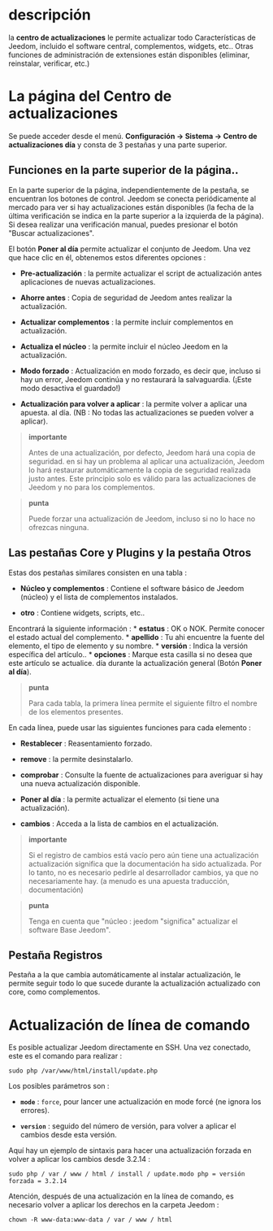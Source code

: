 descripción 
===========

la **centro de actualizaciones** le permite actualizar todo
Características de Jeedom, incluido el software central,
complementos, widgets, etc.. Otras funciones de administración de extensiones
están disponibles (eliminar, reinstalar, verificar, etc.)

La página del Centro de actualizaciones 
================================

Se puede acceder desde el menú. **Configuración → Sistema → Centro de actualizaciones
día** y consta de 3 pestañas y una parte superior.

Funciones en la parte superior de la página.. 
---------------------------------

En la parte superior de la página, independientemente de la pestaña, se encuentran los botones de control. 
Jeedom se conecta periódicamente al mercado para ver si hay actualizaciones
están disponibles (la fecha de la última verificación se indica en la parte superior
a la izquierda de la página). Si desea realizar una verificación manual,
puedes presionar el botón "Buscar actualizaciones".

El botón **Poner al día** permite actualizar el conjunto de
Jeedom. Una vez que hace clic en él, obtenemos estos diferentes
opciones :
-   **Pre-actualización** : la permite actualizar el script de actualización antes
    aplicaciones de nuevas actualizaciones.

-   **Ahorre antes** : Copia de seguridad de Jeedom antes
    realizar la actualización.

-   **Actualizar complementos** : la permite incluir complementos en
    actualización.

-   **Actualiza el núcleo** : la permite incluir el núcleo Jeedom en
    la actualización.

-   **Modo forzado** : Actualización en modo forzado, es decir
    que, incluso si hay un error, Jeedom continúa y no restaurará
    la salvaguardia. (¡Este modo desactiva el guardado!)

-   **Actualización para volver a aplicar** : la permite volver a aplicar una apuesta.
    al día. (NB : No todas las actualizaciones se pueden volver a aplicar).

> **importante**
>
> Antes de una actualización, por defecto, Jeedom hará una copia de seguridad. en
> si hay un problema al aplicar una actualización, Jeedom lo hará
> restaurar automáticamente la copia de seguridad realizada justo antes. Este principio
> solo es válido para las actualizaciones de Jeedom y no para los complementos.

> **punta**
>
> Puede forzar una actualización de Jeedom, incluso si no lo hace
> no ofrezcas ninguna.

Las pestañas Core y Plugins y la pestaña Otros
------------------------------------------

Estas dos pestañas similares consisten en una tabla :

-   **Núcleo y complementos** : Contiene el software básico de Jeedom (núcleo) y el
    lista de complementos instalados.

-   **otro** : Contiene widgets, scripts, etc..

Encontrará la siguiente información : \* **estatus** : OK o NOK.
Permite conocer el estado actual del complemento. \* **apellido** : Tu ahi
encuentre la fuente del elemento, el tipo de elemento y su nombre. \*
**versión** : Indica la versión específica del artículo.. \* **opciones** :
Marque esta casilla si no desea que este artículo se actualice.
día durante la actualización general (Botón **Poner al día**).

> **punta**
>
> Para cada tabla, la primera línea permite el siguiente filtro
> el nombre de los elementos presentes.

En cada línea, puede usar las siguientes funciones para
cada elemento :

-   **Restablecer** : Reasentamiento forzado.

-   **remove** : la permite desinstalarlo.

-   **comprobar** : Consulte la fuente de actualizaciones para averiguar si
    hay una nueva actualización disponible.

-   **Poner al día** : la permite actualizar el elemento (si tiene
    una actualización).

-   **cambios** : Acceda a la lista de cambios en el
    actualización.

> **importante**
>
> Si el registro de cambios está vacío pero aún tiene una actualización
> actualización significa que la documentación ha sido actualizada.
> Por lo tanto, no es necesario pedirle al desarrollador
> cambios, ya que no necesariamente hay. (a menudo es una apuesta
> traducción, documentación)

> **punta**
>
> Tenga en cuenta que &quot;núcleo : jeedom &quot;significa&quot; actualizar el software
> Base Jeedom".

Pestaña Registros
-----------

Pestaña a la que cambia automáticamente al instalar
actualización, le permite seguir todo lo que sucede durante la actualización
actualizado con core, como complementos.


Actualización de línea de comando 
================================

Es posible actualizar Jeedom directamente en SSH.
Una vez conectado, este es el comando para realizar :

    sudo php /var/www/html/install/update.php

Los posibles parámetros son :

-   **`mode`** : `force`, pour lancer une actualización en mode forcé (ne
    ignora los errores).

-   **`version`** : seguido del número de versión, para volver a aplicar el
    cambios desde esta versión.

Aquí hay un ejemplo de sintaxis para hacer una actualización forzada en
volver a aplicar los cambios desde 3.2.14 :

    sudo php / var / www / html / install / update.modo php = versión forzada = 3.2.14

Atención, después de una actualización en la línea de comando, es necesario
volver a aplicar los derechos en la carpeta Jeedom :

    chown -R www-data:www-data / var / www / html
